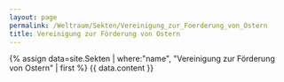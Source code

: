 ```yaml
---
layout: page
permalink: /Weltraum/Sekten/Vereinigung_zur_Foerderung_von_Ostern
title: Vereinigung zur Förderung von Ostern
---
```




{% assign data=site.Sekten | where:"name", "Vereinigung zur Förderung von Ostern" | first %}
{{ data.content }}

